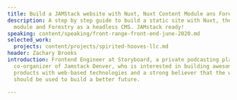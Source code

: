 ```yaml
---
title: Build a JAMStack website with Nuxt, Nuxt Content Module ans Forestry
description: A step by step guide to build a static site with Nuxt, the Nuxt Content
  module and Forestry as a headless CMS. JAMstack ready!
speaking: content/speaking/front-range-front-end-june-2020.md
selected_work:
  projects: content/projects/spirited-hooves-llc.md
header: Zachary Brooks
introduction: Frontend Engineer at Storyboard, a private podcasting platform, and
  co-organizer of Jamstack Denver, who is interested in building awesome tools and
  products with web-based technologies and a strong believer that the web can and
  should be used to build a better future.

---
```

